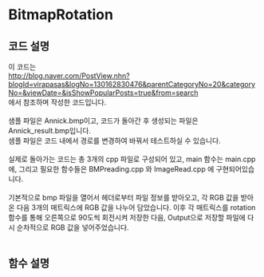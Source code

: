 BitmapRotation
=====

코드 설명
-----

이 코드는
<br>
http://blog.naver.com/PostView.nhn?blogId=virapasas&logNo=130162830476&parentCategoryNo=20&categoryNo=&viewDate=&isShowPopularPosts=true&from=search
<br>에서 참조하며 작성한 코드입니다.
<br><br>
샘플 파일은 Annick.bmp이고, 코드가 돌아간 후 생성되는 파일은 Annick_result.bmp입니다.
<br>
샘플 파일은 코드 내에서 경로를 변경하여 바꿔서 테스트하실 수 있습니다.
<br><br>
실제로 돌아가는 코드는 총 3개의 cpp 파일로 구성되어 있고, main 함수는 main.cpp에, 그리고 필요한 함수들은 BMPreading.cpp 와 ImageRead.cpp 에 구현되어있습니다.
<br><br>
기본적으로 bmp 파일을 열어서 헤더로부터 파일 정보를 받아오고, 각 RGB 값을 받아온 다음 3개의 매트릭스에 RGB 값을 나누어 담았습니다. 이후 각 매트릭스를 rotation 함수를 통해 오른쪽으로 90도씩 회전시켜 저장한 다음, Output으로 저장할 파일에 다시 순차적으로 RGB 값을 넣어주었습니다.
<br><br>

함수 설명
-----
